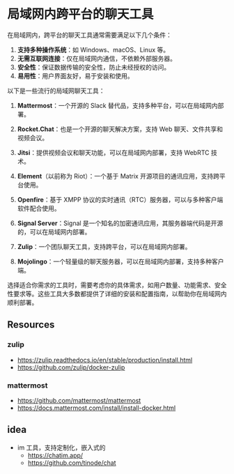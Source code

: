 # 局域网内跨平台的聊天工具

在局域网内，跨平台的聊天工具通常需要满足以下几个条件：

1. **支持多种操作系统**：如 Windows、macOS、Linux 等。
2. **无需互联网连接**：仅在局域网内通信，不依赖外部服务器。
3. **安全性**：保证数据传输的安全性，防止未经授权的访问。
4. **易用性**：用户界面友好，易于安装和使用。

以下是一些流行的局域网聊天工具：

1. **Mattermost**：一个开源的 Slack 替代品，支持多种平台，可以在局域网内部署。

2. **Rocket.Chat**：也是一个开源的聊天解决方案，支持 Web 聊天、文件共享和视频会议。

3. **Jitsi**：提供视频会议和聊天功能，可以在局域网内部署，支持 WebRTC 技术。

4. **Element**（以前称为 Riot）：一个基于 Matrix 开源项目的通讯应用，支持跨平台使用。

5. **Openfire**：基于 XMPP 协议的实时通讯（RTC）服务器，可以与多种客户端软件配合使用。

6. **Signal Server**：Signal 是一个知名的加密通讯应用，其服务器端代码是开源的，可以在局域网内部署。

7. **Zulip**：一个团队聊天工具，支持跨平台，可以在局域网内部署。

8. **Mojolingo**：一个轻量级的聊天服务器，可以在局域网内部署，支持多种客户端。

选择适合你需求的工具时，需要考虑你的具体需求，如用户数量、功能需求、安全性要求等。这些工具大多数都提供了详细的安装和配置指南，以帮助你在局域网内顺利部署。

## Resources

### zulip

- https://zulip.readthedocs.io/en/stable/production/install.html
- https://github.com/zulip/docker-zulip

### mattermost

- https://github.com/mattermost/mattermost
- https://docs.mattermost.com/install/install-docker.html

## idea

- im 工具，支持定制化，嵌入式的
  - https://chatim.app/
  - https://github.com/tinode/chat
    
